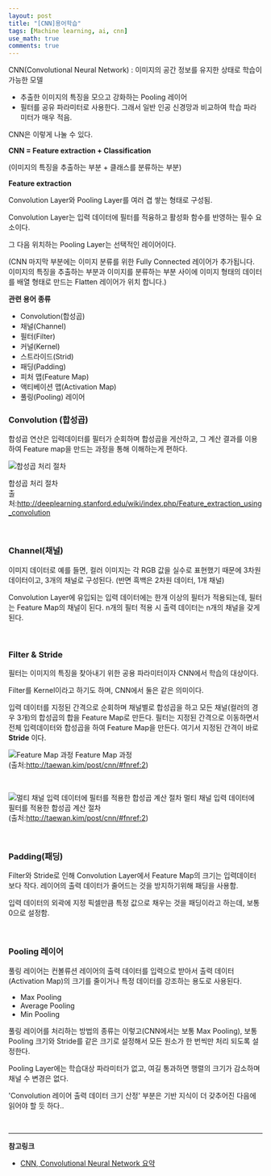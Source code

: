 ```yaml
---
layout: post
title: "[CNN]용어학습"
tags: [Machine learning, ai, cnn]
use_math: true
comments: true
---
```


CNN(Convolutional Neural Network) : 이미지의 공간 정보를 유지한 상태로 학습이 가능한 모델

- 추출한 이미지의 특징을 모으고 강화하는 Pooling 레이어
- 필터를 공유 파라미터로 사용한다. 그래서 일반 인공 신경망과 비교하여 학습 파라미터가 매우 적음.

CNN은 이렇게 나눌 수 있다.

**CNN = Feature extraction + Classification**

(이미지의 특징을 추출하는 부분 + 클래스를 분류하는 부분)

**Feature extraction**

Convolution Layer와 Pooling Layer를 여러 겹 쌓는 형태로 구성됨.

Convolution Layer는 입력 데이터에 필터를 적융하고 활성화 함수를 반영하는 필수 요소이다.

그 다음 위치하는 Pooling Layer는 선택적인 레이어이다.

(CNN 마지막 부분에는 이미지 분류를 위한 Fully Connected 레이어가 추가됩니다. 이미지의 특징을 추출하는 부분과 이미지를 분류하는 부분 사이에 이미지 형태의 데이터를 배열 형태로 만드는 Flatten 레이어가 위치 합니다.)

**관련 용어 종류**

- Convolution(합성곱)
- 채널(Channel)
- 필터(Filter)
- 커널(Kernel)
- 스트라이드(Strid)
- 패딩(Padding)
- 피처 맵(Feature Map)
- 액티베이션 맵(Activation Map)
- 풀링(Pooling) 레이어

### Convolution (합성곱)

합성곱 연산은 입력데이터를 필터가 순회하며 합성곱을 게산하고, 그 계산 결과를 이용하여 Feature map을 만드는 과정을 통해 이해하는게 편하다.

![합성곱 처리 절차](http://deeplearning.stanford.edu/wiki/images/6/6c/Convolution_schematic.gif)

합성곱 처리 절차<br>출처:http://deeplearning.stanford.edu/wiki/index.php/Feature_extraction_using_convolution

<br>

### Channel(채널)

이미지 데이터로 예를 들면, 컬러 이미지는 각 RGB 값을 실수로 표현했기 때문에 3차원데이터이고, 3개의 채널로 구성된다. (반면 흑백은 2차원 데이터, 1개 채널)

Convolution Layer에 유입되는 입력 데이터에는 한개 이상의 필터가 적용되는데, 필터는 Feature Map의 채널이 된다. n개의 필터 적용 시 출력 데이터는 n개의 채널을 갖게 된다.

<br>

### Filter & Stride

필터는 이미지의 특징을 찾아내기 위한 공용 파라미터이자 CNN에서 학습의 대상이다.

Filter를 Kernel이라고 하기도 하며, CNN에서 둘은 같은 의미이다.

입력 데이터를 지정된 간격으로 순회하며 채널별로 합성곱을 하고 모든 채널(컬러의 경우 3개)의 합성곱의 합을 Feature Map로 만든다. 필터는 지정된 간격으로 이동하면서 전체 입력데이터와 합성곱을 하여 Feature Map을 만든다. 여기서 지정된 간격이 바로 **Stride** 이다.

![Feature Map 과정](https://taewanmerepo.github.io/2018/01/cnn/filter.jpg)
Feature Map 과정<br>
(출처:http://taewan.kim/post/cnn/#fnref:2)

<br>

![멀티 채널 입력 데이터에 필터를 적용한 합성곱 계산 절차](https://taewanmerepo.github.io/2018/01/cnn/conv2.jpg)
멀티 채널 입력 데이터에 필터를 적용한 합성곱 계산 절차<br> (출처:http://taewan.kim/post/cnn/#fnref:2)

<br>

### Padding(패딩)

Filter와 Stride로 인해 Convolution Layer에서 Feature Map의 크기는 입력데이터보다 작다. 레이어의 출력 데이터가 줄어드는 것을 방지하기위해 패딩을 사용함.

입력 데이터의 외곽에 지정 픽셀만큼 특정 값으로 채우는 것을 패딩이라고 하는데, 보통 0으로 설정함.

<br>

### Pooling 레이어

풀링 레이어는 컨볼류션 레이어의 출력 데이터를 입력으로 받아서 출력 데이터(Activation Map)의 크기를 줄이거나 특정 데이터를 강조하는 용도로 사용된다.

- Max Pooling
- Average Pooling
- Min Pooling

풀링 레이어를 처리하는 방법의 종류는 이렇고(CNN에서는 보통 Max Pooling), 보통 Pooling 크기와 Stride를 같은 크기로 설정해서 모든 원소가 한 번씩만 처리 되도록 설정한다.

Pooling Layer에는 학습대상 파라미터가 없고, 여길 통과하면 행렬의 크기가 감소하며 채널 수 변경은 없다.

'Convolution 레이어 출력 데이터 크기 산정' 부분은 기반 지식이 더 갖추어진 다음에 읽어야 할 듯 하다..

<br>

---

**참고링크**

- [CNN, Convolutional Neural Network 요약](http://taewan.kim/post/cnn/#fnref:2)
